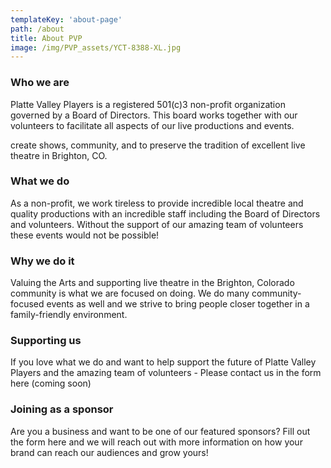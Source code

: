 ```yaml
---
templateKey: 'about-page'
path: /about
title: About PVP
image: /img/PVP_assets/YCT-8388-XL.jpg
---
```

### Who we are
Platte Valley Players is a registered 501(c)3 non-profit organization governed by a Board of Directors. This board
works together with our volunteers to facilitate all aspects of our live productions and events.

create shows, community, and to preserve the tradition of excellent live
theatre in Brighton, CO.

### What we do
As a non-profit, we work tireless to provide incredible local theatre and quality productions with an
incredible staff including the Board of Directors and volunteers. Without the support of our amazing
team of volunteers these events would not be possible!

### Why we do it
Valuing the Arts and supporting live theatre in the Brighton, Colorado community is what we are focused on doing.
We do many community-focused events as well and we strive to bring people closer together in a family-friendly environment.

### Supporting us
If you love what we do and want to help support the future of Platte Valley Players and the amazing team
of volunteers - Please contact us in the form here (coming soon)

### Joining as a sponsor
Are you a business and want to be one of our featured sponsors? Fill out the form here and we will reach out
with more information on how your brand can reach our audiences and grow yours!
